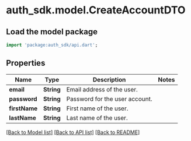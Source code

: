 # auth_sdk.model.CreateAccountDTO

## Load the model package
```dart
import 'package:auth_sdk/api.dart';
```

## Properties
Name | Type | Description | Notes
------------ | ------------- | ------------- | -------------
**email** | **String** | Email address of the user. | 
**password** | **String** | Password for the user account. | 
**firstName** | **String** | First name of the user. | 
**lastName** | **String** | Last name of the user. | 

[[Back to Model list]](../README.md#documentation-for-models) [[Back to API list]](../README.md#documentation-for-api-endpoints) [[Back to README]](../README.md)


